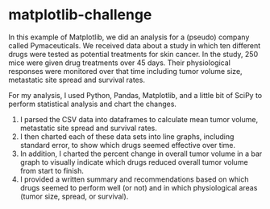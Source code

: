 # matplotlib-challenge
In this example of Matplotlib, we did an analysis for a (pseudo) company called Pymaceuticals. We received data about a study in which ten different drugs were tested as potential treatments for skin cancer. In the study, 250 mice were given drug treatments over 45 days. Their physiological responses were monitored over that time including tumor volume size, metastatic site spread and survival rates.

For my analysis, I used Python, Pandas, Matplotlib, and a little bit of SciPy to perform statistical analysis and chart the changes. 

1. I parsed the CSV data into dataframes to calculate mean tumor volume, metastatic site spread and survival rates. 
2. I then charted each of these data sets into line graphs, including standard error, to show which drugs seemed effective over time.
3. In addition, I charted the percent change in overall tumor volume in a bar graph to visually indicate which drugs  reduced overall tumor volume from start to finish.
4. I provided a written summary and recommendations based on which drugs seemed to perform well (or not) and in which physiological areas (tumor size, spread, or survival).



